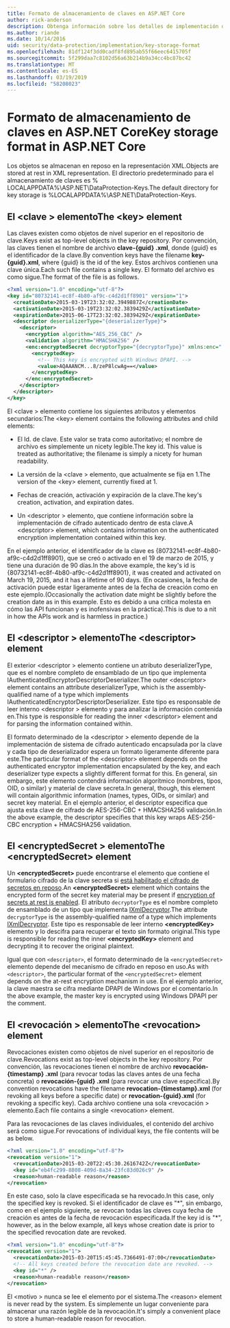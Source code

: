 ```yaml
---
title: Formato de almacenamiento de claves en ASP.NET Core
author: rick-anderson
description: Obtenga información sobre los detalles de implementación del formato de almacenamiento de claves de protección de datos de ASP.NET Core.
ms.author: riande
ms.date: 10/14/2016
uid: security/data-protection/implementation/key-storage-format
ms.openlocfilehash: 81df124f3dd0cadf8fd895ab55f66eec6415705f
ms.sourcegitcommit: 5f299daa7c8102d56a63b214b9a34cc4bc87bc42
ms.translationtype: MT
ms.contentlocale: es-ES
ms.lasthandoff: 03/19/2019
ms.locfileid: "58208023"
---
```

# <a name="key-storage-format-in-aspnet-core"></a><span data-ttu-id="75e00-103">Formato de almacenamiento de claves en ASP.NET Core</span><span class="sxs-lookup"><span data-stu-id="75e00-103">Key storage format in ASP.NET Core</span></span>

<a name="data-protection-implementation-key-storage-format"></a>

<span data-ttu-id="75e00-104">Los objetos se almacenan en reposo en la representación XML.</span><span class="sxs-lookup"><span data-stu-id="75e00-104">Objects are stored at rest in XML representation.</span></span> <span data-ttu-id="75e00-105">El directorio predeterminado para el almacenamiento de claves es % LOCALAPPDATA%\ASP.NET\DataProtection-Keys\.</span><span class="sxs-lookup"><span data-stu-id="75e00-105">The default directory for key storage is %LOCALAPPDATA%\ASP.NET\DataProtection-Keys\.</span></span>

## <a name="the-key-element"></a><span data-ttu-id="75e00-106">El \<clave > elemento</span><span class="sxs-lookup"><span data-stu-id="75e00-106">The \<key> element</span></span>

<span data-ttu-id="75e00-107">Las claves existen como objetos de nivel superior en el repositorio de clave.</span><span class="sxs-lookup"><span data-stu-id="75e00-107">Keys exist as top-level objects in the key repository.</span></span> <span data-ttu-id="75e00-108">Por convención, las claves tienen el nombre de archivo **clave-{guid} .xml**, donde {guid} es el identificador de la clave.</span><span class="sxs-lookup"><span data-stu-id="75e00-108">By convention keys have the filename **key-{guid}.xml**, where {guid} is the id of the key.</span></span> <span data-ttu-id="75e00-109">Estos archivos contienen una clave única.</span><span class="sxs-lookup"><span data-stu-id="75e00-109">Each such file contains a single key.</span></span> <span data-ttu-id="75e00-110">El formato del archivo es como sigue.</span><span class="sxs-lookup"><span data-stu-id="75e00-110">The format of the file is as follows.</span></span>

```xml
<?xml version="1.0" encoding="utf-8"?>
<key id="80732141-ec8f-4b80-af9c-c4d2d1ff8901" version="1">
  <creationDate>2015-03-19T23:32:02.3949887Z</creationDate>
  <activationDate>2015-03-19T23:32:02.3839429Z</activationDate>
  <expirationDate>2015-06-17T23:32:02.3839429Z</expirationDate>
  <descriptor deserializerType="{deserializerType}">
    <descriptor>
      <encryption algorithm="AES_256_CBC" />
      <validation algorithm="HMACSHA256" />
      <enc:encryptedSecret decryptorType="{decryptorType}" xmlns:enc="...">
        <encryptedKey>
          <!-- This key is encrypted with Windows DPAPI. -->
          <value>AQAAANCM...8/zeP8lcwAg==</value>
        </encryptedKey>
      </enc:encryptedSecret>
    </descriptor>
  </descriptor>
</key>
```

<span data-ttu-id="75e00-111">El \<clave > elemento contiene los siguientes atributos y elementos secundarios:</span><span class="sxs-lookup"><span data-stu-id="75e00-111">The \<key> element contains the following attributes and child elements:</span></span>

* <span data-ttu-id="75e00-112">El Id. de clave. Este valor se trata como autoritativo; el nombre de archivo es simplemente un nicety legible.</span><span class="sxs-lookup"><span data-stu-id="75e00-112">The key id. This value is treated as authoritative; the filename is simply a nicety for human readability.</span></span>

* <span data-ttu-id="75e00-113">La versión de la \<clave > elemento, que actualmente se fija en 1.</span><span class="sxs-lookup"><span data-stu-id="75e00-113">The version of the \<key> element, currently fixed at 1.</span></span>

* <span data-ttu-id="75e00-114">Fechas de creación, activación y expiración de la clave.</span><span class="sxs-lookup"><span data-stu-id="75e00-114">The key's creation, activation, and expiration dates.</span></span>

* <span data-ttu-id="75e00-115">Un \<descriptor > elemento, que contiene información sobre la implementación de cifrado autenticado dentro de esta clave.</span><span class="sxs-lookup"><span data-stu-id="75e00-115">A \<descriptor> element, which contains information on the authenticated encryption implementation contained within this key.</span></span>

<span data-ttu-id="75e00-116">En el ejemplo anterior, el identificador de la clave es {80732141-ec8f-4b80-af9c-c4d2d1ff8901}, que se creó o activado en el 19 de marzo de 2015, y tiene una duración de 90 días.</span><span class="sxs-lookup"><span data-stu-id="75e00-116">In the above example, the key's id is {80732141-ec8f-4b80-af9c-c4d2d1ff8901}, it was created and activated on March 19, 2015, and it has a lifetime of 90 days.</span></span> <span data-ttu-id="75e00-117">(En ocasiones, la fecha de activación puede estar ligeramente antes de la fecha de creación como en este ejemplo.</span><span class="sxs-lookup"><span data-stu-id="75e00-117">(Occasionally the activation date might be slightly before the creation date as in this example.</span></span> <span data-ttu-id="75e00-118">Esto es debido a una crítica molesta en cómo las API funcionan y es inofensivas en la práctica).</span><span class="sxs-lookup"><span data-stu-id="75e00-118">This is due to a nit in how the APIs work and is harmless in practice.)</span></span>

## <a name="the-descriptor-element"></a><span data-ttu-id="75e00-119">El \<descriptor > elemento</span><span class="sxs-lookup"><span data-stu-id="75e00-119">The \<descriptor> element</span></span>

<span data-ttu-id="75e00-120">El exterior \<descriptor > elemento contiene un atributo deserializerType, que es el nombre completo de ensamblado de un tipo que implementa IAuthenticatedEncryptorDescriptorDeserializer.</span><span class="sxs-lookup"><span data-stu-id="75e00-120">The outer \<descriptor> element contains an attribute deserializerType, which is the assembly-qualified name of a type which implements IAuthenticatedEncryptorDescriptorDeserializer.</span></span> <span data-ttu-id="75e00-121">Este tipo es responsable de leer interno \<descriptor > elemento y para analizar la información contenida en.</span><span class="sxs-lookup"><span data-stu-id="75e00-121">This type is responsible for reading the inner \<descriptor> element and for parsing the information contained within.</span></span>

<span data-ttu-id="75e00-122">El formato determinado de la \<descriptor > elemento depende de la implementación de sistema de cifrado autenticado encapsulada por la clave y cada tipo de deserializador espera un formato ligeramente diferente para este.</span><span class="sxs-lookup"><span data-stu-id="75e00-122">The particular format of the \<descriptor> element depends on the authenticated encryptor implementation encapsulated by the key, and each deserializer type expects a slightly different format for this.</span></span> <span data-ttu-id="75e00-123">En general, sin embargo, este elemento contendrá información algorítmico (nombres, tipos, OID, o similar) y material de clave secreta.</span><span class="sxs-lookup"><span data-stu-id="75e00-123">In general, though, this element will contain algorithmic information (names, types, OIDs, or similar) and secret key material.</span></span> <span data-ttu-id="75e00-124">En el ejemplo anterior, el descriptor especifica que ajusta esta clave de cifrado de AES-256-CBC + HMACSHA256 validación.</span><span class="sxs-lookup"><span data-stu-id="75e00-124">In the above example, the descriptor specifies that this key wraps AES-256-CBC encryption + HMACSHA256 validation.</span></span>

## <a name="the-encryptedsecret-element"></a><span data-ttu-id="75e00-125">El \<encryptedSecret > elemento</span><span class="sxs-lookup"><span data-stu-id="75e00-125">The \<encryptedSecret> element</span></span>

<span data-ttu-id="75e00-126">Un **&lt;encryptedSecret&gt;** puede encontrarse el elemento que contiene el formulario cifrado de la clave secreta si [está habilitado el cifrado de secretos en reposo](xref:security/data-protection/implementation/key-encryption-at-rest).</span><span class="sxs-lookup"><span data-stu-id="75e00-126">An **&lt;encryptedSecret&gt;** element which contains the encrypted form of the secret key material may be present if [encryption of secrets at rest is enabled](xref:security/data-protection/implementation/key-encryption-at-rest).</span></span> <span data-ttu-id="75e00-127">El atributo `decryptorType` es el nombre completo de ensamblado de un tipo que implementa [IXmlDecryptor](/dotnet/api/microsoft.aspnetcore.dataprotection.xmlencryption.ixmldecryptor).</span><span class="sxs-lookup"><span data-stu-id="75e00-127">The attribute `decryptorType` is the assembly-qualified name of a type which implements [IXmlDecryptor](/dotnet/api/microsoft.aspnetcore.dataprotection.xmlencryption.ixmldecryptor).</span></span> <span data-ttu-id="75e00-128">Este tipo es responsable de leer interno **&lt;encryptedKey&gt;** elemento y lo descifra para recuperar el texto sin formato original.</span><span class="sxs-lookup"><span data-stu-id="75e00-128">This type is responsible for reading the inner **&lt;encryptedKey&gt;** element and decrypting it to recover the original plaintext.</span></span>

<span data-ttu-id="75e00-129">Igual que con `<descriptor>`, el formato determinado de la `<encryptedSecret>` elemento depende del mecanismo de cifrado en reposo en uso.</span><span class="sxs-lookup"><span data-stu-id="75e00-129">As with `<descriptor>`, the particular format of the `<encryptedSecret>` element depends on the at-rest encryption mechanism in use.</span></span> <span data-ttu-id="75e00-130">En el ejemplo anterior, la clave maestra se cifra mediante DPAPI de Windows por el comentario.</span><span class="sxs-lookup"><span data-stu-id="75e00-130">In the above example, the master key is encrypted using Windows DPAPI per the comment.</span></span>

## <a name="the-revocation-element"></a><span data-ttu-id="75e00-131">El \<revocación > elemento</span><span class="sxs-lookup"><span data-stu-id="75e00-131">The \<revocation> element</span></span>

<span data-ttu-id="75e00-132">Revocaciones existen como objetos de nivel superior en el repositorio de clave.</span><span class="sxs-lookup"><span data-stu-id="75e00-132">Revocations exist as top-level objects in the key repository.</span></span> <span data-ttu-id="75e00-133">Por convención, las revocaciones tienen el nombre de archivo **revocación-{timestamp} .xml** (para revocar todas las claves antes de una fecha concreta) o **revocación-{guid} .xml** (para revocar una clave específica).</span><span class="sxs-lookup"><span data-stu-id="75e00-133">By convention revocations have the filename **revocation-{timestamp}.xml** (for revoking all keys before a specific date) or **revocation-{guid}.xml** (for revoking a specific key).</span></span> <span data-ttu-id="75e00-134">Cada archivo contiene una sola \<revocación > elemento.</span><span class="sxs-lookup"><span data-stu-id="75e00-134">Each file contains a single \<revocation> element.</span></span>

<span data-ttu-id="75e00-135">Para las revocaciones de las claves individuales, el contenido del archivo será como sigue.</span><span class="sxs-lookup"><span data-stu-id="75e00-135">For revocations of individual keys, the file contents will be as below.</span></span>

```xml
<?xml version="1.0" encoding="utf-8"?>
<revocation version="1">
  <revocationDate>2015-03-20T22:45:30.2616742Z</revocationDate>
  <key id="eb4fc299-8808-409d-8a34-23fc83d026c9" />
  <reason>human-readable reason</reason>
</revocation>
```

<span data-ttu-id="75e00-136">En este caso, solo la clave especificada se ha revocado.</span><span class="sxs-lookup"><span data-stu-id="75e00-136">In this case, only the specified key is revoked.</span></span> <span data-ttu-id="75e00-137">Si el identificador de clave es "\*", sin embargo, como en el ejemplo siguiente, se revocan todas las claves cuya fecha de creación es antes de la fecha de revocación especificada.</span><span class="sxs-lookup"><span data-stu-id="75e00-137">If the key id is "\*", however, as in the below example, all keys whose creation date is prior to the specified revocation date are revoked.</span></span>

```xml
<?xml version="1.0" encoding="utf-8"?>
<revocation version="1">
  <revocationDate>2015-03-20T15:45:45.7366491-07:00</revocationDate>
  <!-- All keys created before the revocation date are revoked. -->
  <key id="*" />
  <reason>human-readable reason</reason>
</revocation>
```

<span data-ttu-id="75e00-138">El \<motivo > nunca se lee el elemento por el sistema.</span><span class="sxs-lookup"><span data-stu-id="75e00-138">The \<reason> element is never read by the system.</span></span> <span data-ttu-id="75e00-139">Es simplemente un lugar conveniente para almacenar una razón legible de la revocación.</span><span class="sxs-lookup"><span data-stu-id="75e00-139">It's simply a convenient place to store a human-readable reason for revocation.</span></span>
